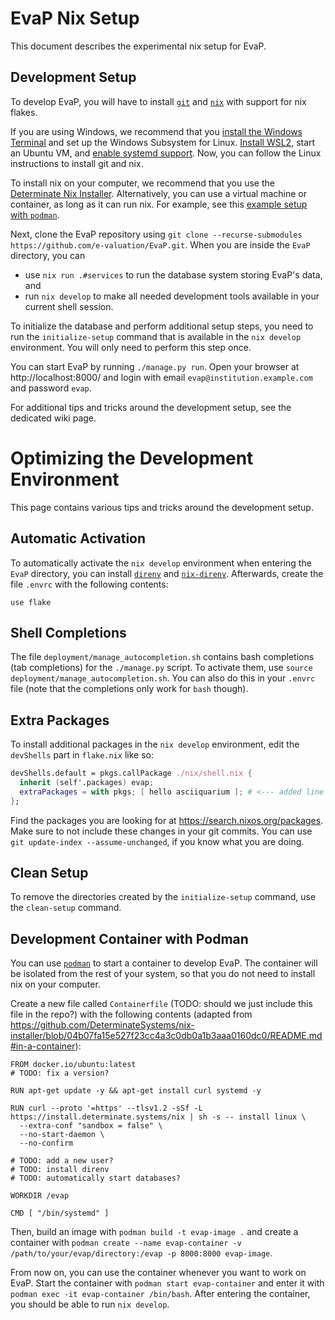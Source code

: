 # EvaP Nix Setup

This document describes the experimental nix setup for EvaP.

## Development Setup

To develop EvaP, you will have to install [`git`](https://git-scm.com/downloads) and [`nix`](https://nixos.org/) with support for nix flakes.

If you are using Windows, we recommend that you [install the Windows Terminal](https://aka.ms/terminal) and set up the Windows Subsystem for Linux.
[Install WSL2](https://learn.microsoft.com/en-us/windows/wsl/install), start an Ubuntu VM, and [enable systemd support](https://devblogs.microsoft.com/commandline/systemd-support-is-now-available-in-wsl/).
Now, you can follow the Linux instructions to install git and nix.

To install nix on your computer, we recommend that you use the [Determinate Nix Installer](https://install.determinate.systems/).
Alternatively, you can use a virtual machine or container, as long as it can run nix. For example, see this [example setup with `podman`](todo).

Next, clone the EvaP repository using `git clone --recurse-submodules https://github.com/e-valuation/EvaP.git`.
When you are inside the `EvaP` directory, you can
- use `nix run .#services` to run the database system storing EvaP's data, and
- run `nix develop` to make all needed development tools available in your current shell session.

To initialize the database and perform additional setup steps, you need to run the `initialize-setup` command that is available in the `nix develop` environment.
You will only need to perform this step once.

You can start EvaP by running `./manage.py run`.
Open your browser at http://localhost:8000/ and login with email `evap@institution.example.com` and password `evap`.

For additional tips and tricks around the development setup, see the dedicated wiki page.

# Optimizing the Development Environment

This page contains various tips and tricks around the development setup.

## Automatic Activation

To automatically activate the `nix develop` environment when entering the `EvaP` directory, you can install [`direnv`](https://direnv.net/) and [`nix-direnv`](https://github.com/nix-community/nix-direnv).
Afterwards, create the file `.envrc` with the following contents:
```
use flake
```

## Shell Completions

The file `deployment/manage_autocompletion.sh` contains bash completions (tab completions) for the `./manage.py` script.
To activate them, use `source deployment/manage_autocompletion.sh`.
You can also do this in your `.envrc` file (note that the completions only work for `bash` though).

## Extra Packages

To install additional packages in the `nix develop` environment, edit the `devShells` part in `flake.nix` like so:

```nix
devShells.default = pkgs.callPackage ./nix/shell.nix {
  inherit (self'.packages) evap;
  extraPackages = with pkgs; [ hello asciiquarium ]; # <--- added line here
};
```

Find the packages you are looking for at https://search.nixos.org/packages.
Make sure to not include these changes in your git commits.
You can use `git update-index --assume-unchanged`, if you know what you are doing.

## Clean Setup

To remove the directories created by the `initialize-setup` command, use the `clean-setup` command.

## Development Container with Podman

You can use [`podman`](https://podman.io/) to start a container to develop EvaP.
The container will be isolated from the rest of your system, so that you do not need to install nix on your computer.

Create a new file called `Containerfile` (TODO: should we just include this file in the repo?) with the following contents (adapted from https://github.com/DeterminateSystems/nix-installer/blob/04b07fa15e527f23cc4a3c0db0a1b3aaa0160dc0/README.md#in-a-container):
```Containerfile
FROM docker.io/ubuntu:latest
# TODO: fix a version?

RUN apt-get update -y && apt-get install curl systemd -y

RUN curl --proto '=https' --tlsv1.2 -sSf -L https://install.determinate.systems/nix | sh -s -- install linux \
  --extra-conf "sandbox = false" \
  --no-start-daemon \
  --no-confirm

# TODO: add a new user?
# TODO: install direnv
# TODO: automatically start databases?

WORKDIR /evap

CMD [ "/bin/systemd" ]
```

Then, build an image with `podman build -t evap-image .` and create a container with `podman create --name evap-container -v /path/to/your/evap/directory:/evap -p 8000:8000 evap-image`.

From now on, you can use the container whenever you want to work on EvaP.
Start the container with `podman start evap-container` and enter it with `podman exec -it evap-container /bin/bash`.
After entering the container, you should be able to run `nix develop`.
